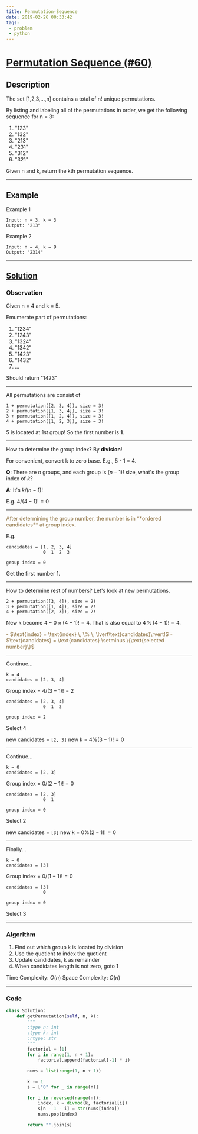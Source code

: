 ```yaml
---
title: Permutation-Sequence
date: 2019-02-26 00:33:42
tags:
 - problem
 - python
---
```

# [Permutation Sequence (#60)](https://leetcode.com/problems/permutation-sequence/)

## Description

The set [1,2,3,...,n] contains a total of n! unique permutations.

By listing and labeling all of the permutations in order, we get the following sequence for n = 3:

1. "123"
2. "132"
3. "213"
4. "231"
5. "312"
6. "321"

Given n and k, return the kth permutation sequence.

---

## Example

Example 1
```
Input: n = 3, k = 3
Output: "213"
```

Example 2
```
Input: n = 4, k = 9
Output: "2314"
```

---

## [Solution](https://leetcode.com/problems/permutation-sequence/discuss/22507/%22Explain-like-I'm-five%22-Java-Solution-in-O(n))

### Observation

Given n = 4 and k = 5.

Emumerate part of permutations:

1. "1234"
2. "1243"
3. "1324"
4. "1342"
5. "1423"
6. "1432"
7. ...

Should return "1423"

---

All permutations are consist of

```
1 + permutation([2, 3, 4]), size = 3!
2 + permutation([1, 3, 4]), size = 3!
3 + permutation([1, 2, 4]), size = 3!
4 + permutation([1, 2, 3]), size = 3!
```
5 is located at 1st group!
So the first number is **1**.

---

How to determine the group index?
By **division**!

For convenient, convert k to zero base.
E.g., 5 - 1 = 4.

**Q**: There are $n$ groups, and each group is $(n - 1)!$ size, what's the group index of $k$?

**A**: It's $k / (n - 1)!$

E.g.
$4 / (4 - 1)! = 0$

---

<div style="color: #8a6d3b">
After determining the group number, the number is in **ordered candidates** at group index.
</div>

E.g.
```
candidates = [1, 2, 3, 4]
              0  1  2  3

group index = 0
```
Get the first number 1.

---

How to determine rest of numbers?
Let's look at new permutations.

```
2 + permutation([3, 4]), size = 2!
3 + permutation([1, 4]), size = 2!
4 + permutation([2, 3]), size = 2!
```

New k become $4 - 0 \times (4 - 1)! = 4$.
That is also equal to $4  \, \% \, (4 - 1)! = 4$.

<div style="color: #8a6d3b">
- $\text{index} = \text{index} \, \% \, \lvert\text{candidates}\rvert!$
- $\text{candidates} = \text{candidates} \setminus \{\text{selected number}\}$
</div>

---

Continue...
```
k = 4
candidates = [2, 3, 4]
```
Group index = $4 / (3 - 1)! = 2$
```
candidates = [2, 3, 4]
              0  1  2

group index = 2
```

Select 4

new candidates = `[2, 3]`
new k = $4 \% (3 - 1)! = 0$

---

Continue...
```
k = 0
candidates = [2, 3]
```
Group index = $0 / (2 - 1)! = 0$
```
candidates = [2, 3]
              0  1

group index = 0
```

Select 2

new candidates = `[3]`
new k = $0 \% (2 - 1)! = 0$

---

Finally...
```
k = 0
candidates = [3]
```
Group index = $0 / (1 - 1)! = 0$
```
candidates = [3]
              0

group index = 0
```

Select 3

---

### Algorithm

1. Find out which group k is located by division
2. Use the quotient to index the quotient
3. Update candidates, k as remainder
4. When candidates length is not zero, goto 1

Time Complexity: $O(n)$
Space Complexity: $O(n)$

---

### Code

```python
class Solution:
    def getPermutation(self, n, k):
        """
        :type n: int
        :type k: int
        :rtype: str
        """
        factorial = [1]
        for i in range(1, n + 1):
            factorial.append(factorial[-1] * i)

        nums = list(range(1, n + 1))

        k -= 1
        s = ["0" for _ in range(n)]

        for i in reversed(range(n)):
            index, k = divmod(k, factorial[i])
            s[n - 1 - i] = str(nums[index])
            nums.pop(index)

        return "".join(s)
```
